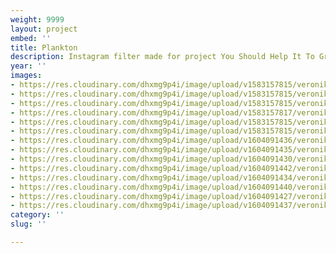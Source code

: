 ```yaml
---
weight: 9999
layout: project
embed: ''
title: Plankton
description: Instagram filter made for project You Should Help It To Grow, Too
year: ''
images:
- https://res.cloudinary.com/dhxmg9p4i/image/upload/v1583157815/veronika-cechmankova/89163752_657425955005235_4164686038670770176_n_dd68kh.jpg
- https://res.cloudinary.com/dhxmg9p4i/image/upload/v1583157815/veronika-cechmankova/88240603_179388363513333_6800383073088176128_n_cuwasi.jpg
- https://res.cloudinary.com/dhxmg9p4i/image/upload/v1583157815/veronika-cechmankova/88191406_135405817798063_6059262878202986496_n_q7mum3.jpg
- https://res.cloudinary.com/dhxmg9p4i/image/upload/v1583157817/veronika-cechmankova/88163150_229094838255894_1401766012746989568_n_uwd5gq.jpg
- https://res.cloudinary.com/dhxmg9p4i/image/upload/v1583157815/veronika-cechmankova/88154017_629927370912186_1712916219880800256_n_xafx4v.jpg
- https://res.cloudinary.com/dhxmg9p4i/image/upload/v1583157815/veronika-cechmankova/87953133_218240106031442_4045550504942501888_n_zw31o9.jpg
- https://res.cloudinary.com/dhxmg9p4i/image/upload/v1604091436/veronika-cechmankova/IMG_0158_tgchgr.png
- https://res.cloudinary.com/dhxmg9p4i/image/upload/v1604091435/veronika-cechmankova/IMG_0159_qoteka.png
- https://res.cloudinary.com/dhxmg9p4i/image/upload/v1604091430/veronika-cechmankova/IMG_0160_mbi1jj.png
- https://res.cloudinary.com/dhxmg9p4i/image/upload/v1604091442/veronika-cechmankova/IMG_0161_diotbo.png
- https://res.cloudinary.com/dhxmg9p4i/image/upload/v1604091434/veronika-cechmankova/ATereza5_ypcxk8.png
- https://res.cloudinary.com/dhxmg9p4i/image/upload/v1604091440/veronika-cechmankova/IMG_0162_ujmmla.png
- https://res.cloudinary.com/dhxmg9p4i/image/upload/v1604091427/veronika-cechmankova/IMG_0163_g1tlps.png
- https://res.cloudinary.com/dhxmg9p4i/image/upload/v1604091437/veronika-cechmankova/IMG_0164_dokszi.png
category: ''
slug: ''

---
```

